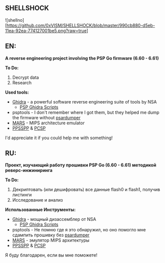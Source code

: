 ## SHELLSHOCK 

![shellno][https://github.com/0xVISM/SHELLSHOCK/blob/master/990cb880-d5eb-11ea-92ea-774127001be5.png?raw=true]

## EN:
**A reverse engineering project involving the PSP Go firmware (6.60 - 6.61)**

**To Do:**
1. Decrypt data
2. Research

**Used tools:**
- [Ghidra](https://ghidra-sre.org/) - a powerful software reverse engineering suite of tools by NSA
  - [PSP Ghidra Scripts](https://github.com/pspdev/psp-ghidra-scripts)
- psptools - I don't remember where I got them, but they helped me dump the firmware without [psardumper](http://wololo.net/talk/viewtopic.php?t=8160)
- [MARS](http://courses.missouristate.edu/KenVollmar/MARS/index.htm) - MIPS architecture emulator
- [PPSSPP](https://www.ppsspp.org/) & [PCSP](https://www.emutopia.com/index.php/emulators/item/266-sony-playstation-portable/153-pcsp)

I'd appreciate it if you could help me with something!

## RU:
**Проект, изучающий работу прошивки PSP Go (6.60 - 6.61) методикой реверс-инжиниринга**

**To Do:**
1. Декриптовать (или дешифровать) все данные flash0 и flash1, получив листинги
2. Исследование и анализ

**Использованные Инструменты:**
- [Ghidra](https://ghidra-sre.org/) - мощный дизассемблер от NSA
  - [PSP Ghidra Scripts](https://github.com/pspdev/psp-ghidra-scripts)
- psptools - Не помню где я это обнаружил, но оно помогло мне сдампить прошивку без [psardumper](http://wololo.net/talk/viewtopic.php?t=8160)
- [MARS](http://courses.missouristate.edu/KenVollmar/MARS/index.htm) - эмулятор MIPS архитектуры
- [PPSSPP](https://www.ppsspp.org/) & [PCSP](https://www.emutopia.com/index.php/emulators/item/266-sony-playstation-portable/153-pcsp)

Я буду благодарен, если вы мне поможете!
